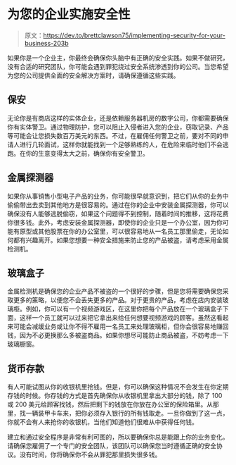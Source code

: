 # 为您的企业实施安全性

> 原文：<https://dev.to/brettclawson75/implementing-security-for-your-business-203b>

如果你是一个企业主，你最终会确保你头脑中有正确的安全实践。如果不做研究，没有合适的研究团队，你可能会遇到罪犯绕过安全系统渗透到你的公司。当您希望为您的公司提供全面的安全解决方案时，请确保遵循这些实践。

## 保安

无论你是有商店这样的实体企业，还是依赖服务器机房的数字公司，你都需要确保你有实体警卫。通过物理防护，您可以阻止入侵者进入您的企业，窃取记录、产品等可能会让您损失数百万美元的东西。不过，在雇佣任何警卫之前，要对不同的申请人进行几轮面试，这样你就能找到一个足够熟练的人，在危险来临时他们不会逃跑。在你的生意变得太大之前，确保你有安全警卫。

## 金属探测器

如果你从事销售小型电子产品的业务，你可能很早就意识到，把它们从你的业务中偷偷带出去卖到其他地方是很容易的。通过在你的企业中安装金属探测器，你可以确保没有人能够逃脱偷窃，如果这个问题得不到控制，随着时间的推移，这将花费你很多钱。此外，考虑安装金属探测器，即使你的企业只是一个办公室，因为你可能有原型或其他股票在你的办公室里，可以很容易地从一名员工那里偷走，无论如何都有兴趣离开。如果您想要一种安全措施来防止您的产品被盗，请考虑采用金属检测机。

## 玻璃盒子

金属检测机是确保您的企业产品不被盗的一个很好的步骤，但是您将需要确保您采取更多的策略，以便您不会丢失更多的产品。对于更贵的产品，考虑在店内安装玻璃柜。例如，你可以有一个视频游戏区，在这里你把每个产品放在一个玻璃盒子下面，这样一个员工就可以过来把它拿出来给任何想要视频游戏的顾客。虽然这看起来可能会减缓业务或让你不得不雇用一名员工来处理玻璃柜，但你会很容易地赚回钱，因为不必更换那么多被盗商品。如果你想尽可能防止商品被盗，不妨考虑一下玻璃橱窗。

## 货币存款

有人可能试图从你的收银机里抢钱。但是，你可以确保这种情况不会发生在你定期存钱的时候。你存钱的方式是首先确保你从收银机里拿出大部分的钱，除了 100 或 200 美元给顾客找钱，然后把剩下的钱放在你放在办公室的保险箱里。从那里，找一辆装甲卡车来，把你必须存入银行的所有钱取走。一旦你做到了这一点，你就不会有人来抢你的收银机，当他们知道他们很难从中获得任何钱。

建立和通过安全程序是非常有利可图的，所以要确保你总是能跟上你的业务变化。请确保您雇佣了一个专门的安全团队，该团队可以确保您当时遵循正确的安全协议。没有时间，你将确保你不会从罪犯那里损失很多钱。